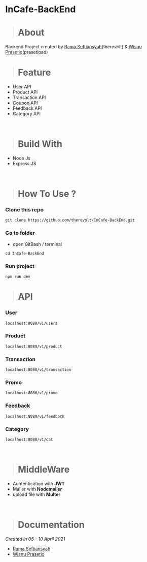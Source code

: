 # InCafe-BackEnd

># About
Backend Project created by [Rama Seftiansyah](https://github.com/therevolt)(therevolt) & [Wisnu Prasetio](https://github.com/prasetioad)(prasetioad) <br>

># Feature
* User API
* Product API
* Transaction API
* Coupon API
* Feedback API
* Category API

<br>

># Build With

* Node Js
* Express JS

<br>

># How To Use ?
### Clone this repo
```
git clone https://github.com/therevolt/InCafe-BackEnd.git
```
### Go to folder
* open GitBash / terminal 
```
cd InCafe-BackEnd
```
### Run project
```
npm run dev
```
># API
### User
```
localhost:8080/v1/users
```
### Product
```
localhost:8080/v1/product
```
### Transaction
```
localhost:8080/v1/transaction
```
### Promo
```
localhost:8080/v1/promo
```
### Feedback
```
localhost:8080/v1/feedback
```
### Category
```
localhost:8080/v1/cat
```


<br>

># MiddleWare
* Auhtentication with **JWT**
* Mailer with **Nodemailer**
* upload file with **Multer**

<br>

># Documentation
*Created in 05 - 10 April 2021* 
- [Rama Seftiansyah](https://github.com/therevolt)
- [WIsnu Prasetio](https://github.com/prasetioad)
